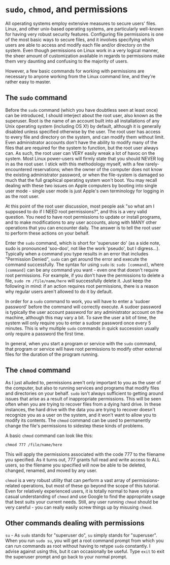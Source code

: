 # `sudo`, `chmod`, and permissions

All operating systems employ extensive measures to secure users' files. Linux, and other unix-based operating systems, are particularly well-known for having very robust security features. Configuring file permissions is one of the most basic ways to secure files, and it involves specifying which users are able to access and modify each file and/or directory on the system. Even though permissions on Linux work in a very logical manner, the sheer amount of customization available in regards to permissions make them very daunting and confusing to the majority of users. 

However, a few basic commands for working with permissions are necessary to anyone working from the Linux command line, and they're rather easy to master.


## The `sudo` command

Before the `sudo` command (which you have doubtless seen at least once) can be introduced, I should interject about the root user, also known as the superuser. Root is the name of an account built into all installations of any Unix operating system (including OS X!) by default, although it is generally disabled unless specified otherwise by the user. The root user has access to every file and directory on the system, and can modify them without limit. Even administrator accounts don't have the ability to modify many of the files that are required for the system to function, but the root user always can. As such, the root user can VERY easily wreak a lot of havoc on the system. Most Linux power-users will firmly state that you should NEVER log in as the root user. I stick with this methodology myself, with a few rarely-encountered reservations; when the owner of the computer does not know the existing administrator password, or when the file-system is damaged so much that the full graphical operating system won't boot. You may recall dealing with these two issues on Apple computers by booting into single user mode - single user mode is just Apple's own terminology for logging in as the root user.

At this point of the root user discussion, most people ask "so what am I supposed to do if I NEED root permissions?", and this is a very valid question. You need to have root permissions to update or install programs, and to make modifications to any user accounts, along with MANY other operations that you can encounter daily. The answer is to tell the root user to perform these actions on your behalf.

Enter the `sudo` command, which is short for 'superuser do' (as a side note, sudo is pronounced 'soo-doo', not like the work 'pseudo', but I digress...). Typically when a command you type results in an error that includes "Permission Denied", `sudo` can get around the error and execute the command successfully. The syntax for using `sudo` is: `sudo [command]`, where `[command]` can be any command you want - even one that doesn't require root permissions. For example, if you don't have the permissions to delete a file, `sudo rm /file/name/here` will successfully delete it. Just keep the following in mind: if an action requires root permissions, there is a reason why regular users aren't allowed to do it by default.

In order for a `sudo` command to work, you will have to enter a 'sudoer password' before the command will correctly execute. A sudoer password is typically the user account password for any administrator account on the machine, although this may vary a bit. To save the user a bit of time, the system will only require you to enter a sudoer password once every 5 minutes. This is why multiple `sudo` commands in quick succession usually only require a password the first time.

In general, when you start a program or service with the `sudo` command, that program or service will have root permissions to modify other external files for the duration of the program running.


## The `chmod` command

As I just alluded to, permissions aren't only important to you as the user of the computer, but also to running services and programs that modify files and directories on your behalf. `sudo` isn't always sufficient to getting around issues that arise as a result of inappropriate permissions. This will be seen often when you are trying to recover files from a dying hard drive. In these instances, the hard drive with the data you are trying to recover doesn't recognize you as a user on the system, and it won't want to allow you to modify its contents. The `chmod` command can be used to permanently change the file's permissions to sidestep these kinds of problems.

A basic `chmod` command can look like this:

`chmod 777 /file/name/here`

This will apply the permissions associated with the code 777 to the filename you specified. As it turns out, 777 grants full read and write access to ALL users, so the filename you specified will now be able to be deleted, changed, renamed, and moved by any user.

`chmod` is a very robust utility that can perform a vast array of permissions-related operations, but most of these go beyond the scope of this tutorial. Even for relatively experienced users, it is totally normal to have only a casual understanding of `chmod` and use Google to find the appropriate usage that best suits your current needs. Still, any user running `chmod` should be very careful - you can really easily screw things up by misusing `chmod`.


## Other commands dealing with permissions

`su` - As `sudo` stands for "superuser do", `su` simply stands for "superuser". When you run `sudo su`, you will get a root command prompt from which you can run commands as root without having to retype `sudo` constantly. I advise against using this, but it can occasionally be useful. Type `exit` to exit the superuser prompt and go back to your normal prompt.